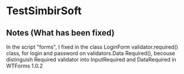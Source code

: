 # TestSimbirSoft
## Notes (What has been fixed)
In the script "forms", I fixed in the class LoginForm validator.required() class,
for login and password on validators.Data Required(),
becouse distinguish Required validator into InputRequired and DataRequired in WTForms 1.0.2

